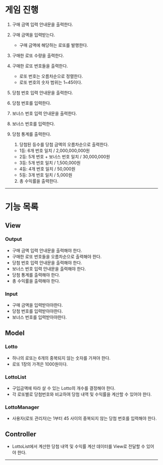 # 게임 진행

1. 구매 금액 입력 안내문을 출력한다.
2. 구매 금액을 입력받는다.
    - 구매 금액에 해당하는 로또를 발행한다.
3. 구매한 로또 수량을 출력한다.
4. 구매한 로또 번호들을 출력한다.
    - 로또 번호는 오름차순으로 정렬한다.
    - 로또 번호의 숫자 범위는 1~45이다.
5. 당첨 번호 입력 안내문을 출력한다.
6. 당첨 번호를 입력한다.
7. 보너스 번호 입력 안내문을 출력한다.
8. 보너스 번호를 입력한다.
9. 당첨 통계를 출력한다.
    1) 당첨된 등수를 당첨 금액의 오름차순으로 출력한다.

    - 1등: 6개 번호 일치 / 2,000,000,000원
    - 2등: 5개 번호 + 보너스 번호 일치 / 30,000,000원
    - 3등: 5개 번호 일치 / 1,500,000원
    - 4등: 4개 번호 일치 / 50,000원
    - 5등: 3개 번호 일치 / 5,000원

    2) 총 수익률을 출력한다.

---

# 기능 목록

## View

### Output

- 구매 금액 입력 안내문을 출력해야 한다.
- 구매한 로또 번호들을 오름차순으로 출력해야 한다.
- 당첨 번호 입력 안내문을 출력해야 한다.
- 보너스 번호 입력 안내문을 출력해야 한다.
- 당첨 통계를 출력해야 한다.
- 총 수익률을 출력해야 한다.

### Input

- 구매 금액을 입력받아야한다.
- 당첨 번호를 입력받아야한다.
- 보너스 번호를 입력받아야한다.

## Model

### Lotto

- 하나의 로또는 6개의 중복되지 않는 숫자를 가져야 한다.
- 로또 1장의 가격은 1000원이다.

### LottoList
- 구입금액에 따라 살 수 있는 Lotto의 개수를 결정해야 한다.
- 각 로또별로 당첨번호와 비교하여 당첨 내역 및 수익률을 계산할 수 있어야 한다.

### LottoManager
- 사용자(로또 관리자)는 1부터 45 사이의 중복되지 않는 당첨 번호를 입력해야 한다. 

## Controller
- LottoList에서 계산한 당첨 내역 및 수익률 계산 데이터를 View로 전달할 수 있어야 한다.

---